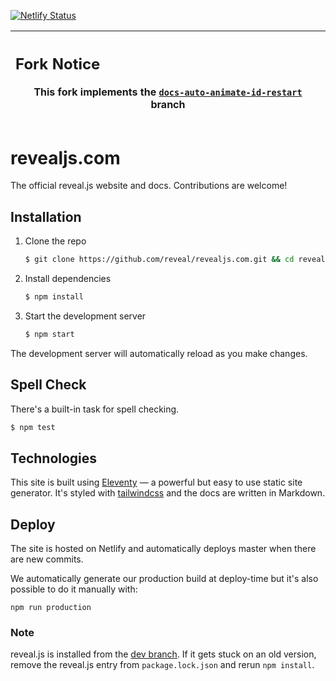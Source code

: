 [![Netlify Status](https://api.netlify.com/api/v1/badges/be9ff8bf-e575-44b6-9db4-1087ff4942f8/deploy-status)](https://app.netlify.com/sites/revealjs/deploys)

| <h2 align="left" margin="0">Fork Notice</h2><p>This fork implements the [`docs-auto-animate-id-restart`](https://github.com/coffeenotfound/revealjs.com/tree/docs-auto-animate-id-restart) branch</p> |
| --- |

# revealjs.com
The official reveal.js website and docs. Contributions are welcome!

## Installation
1. Clone the repo
   ```sh
   $ git clone https://github.com/reveal/revealjs.com.git && cd revealjs.com
   ```

1. Install dependencies
   ```sh
   $ npm install
   ```

1. Start the development server
   ```sh
   $ npm start
   ```

The development server will automatically reload as you make changes.

## Spell Check
There's a built-in task for spell checking.

```sh
$ npm test
```

## Technologies
This site is built using [Eleventy](https://www.11ty.dev/) — a powerful but easy to use static site generator. It's styled with [tailwindcss](https://tailwindcss.com/) and the docs are written in Markdown.

## Deploy
The site is hosted on Netlify and automatically deploys master when there are new commits.

We automatically generate our production build at deploy-time but it's also possible to do it manually with:
```
npm run production
```

### Note
reveal.js is installed from the [dev branch](https://github.com/hakimel/reveal.js/tree/dev). If it gets stuck on an old version, remove the reveal.js entry from `package.lock.json` and rerun `npm install`.